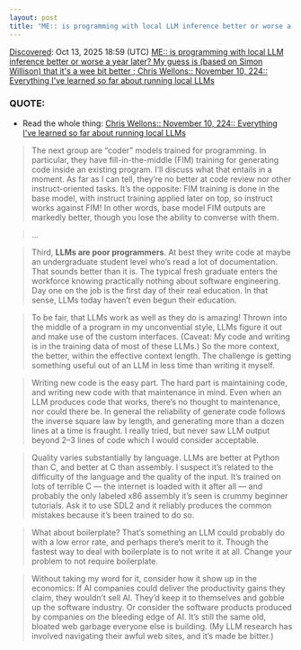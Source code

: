 ```yaml
---
layout: post
title: "ME:: is programming with local LLM inference better or worse a year later? My guess is (based on Simon Willison) that it's a wee bit better ; Chris Wellons:: November 10, 2024:: Everything I've learned so far about running local LLMs ; 'I really tried, but never saw LLM output beyond 2–3 lines of code which I would consider acceptable.'"
---
```

[Discovered](http://rolandtanglao.com/2020/07/29/p1-blogthis-checkvist-list-links-to-blog/): Oct 13, 2025 18:59 (UTC) [ME:: is programming with local LLM inference better or worse a year later? My guess is (based on Simon Willison) that it's a wee bit better ; Chris Wellons:: November 10, 224:: Everything I've learned so far about running local LLMs](https://nullprogram.com/blog/2024/11/10/) 

### QUOTE: 

* Read the whole thing:  [ Chris Wellons:: November 10, 224:: Everything I've learned so far about running local LLMs](https://nullprogram.com/blog/2024/11/10/) 

>The next group are “coder” models trained for programming. In particular, they have fill-in-the-middle (FIM) training for generating code inside an existing program. I’ll discuss what that entails in a moment. As far as I can tell, they’re no better at code review nor other instruct-oriented tasks. It’s the opposite: FIM training is done in the base model, with instruct training applied later on top, so instruct works against FIM! In other words, base model FIM outputs are markedly better, though you lose the ability to converse with them.

>...

>Third, **LLMs are poor programmers**. At best they write code at maybe an undergraduate student level who’s read a lot of documentation. That sounds better than it is. The typical fresh graduate enters the workforce knowing practically nothing about software engineering. Day one on the job is the first day of their real education. In that sense, LLMs today haven’t even begun their education.

>To be fair, that LLMs work as well as they do is amazing! Thrown into the middle of a program in my unconvential style, LLMs figure it out and make use of the custom interfaces. (Caveat: My code and writing is in the training data of most of these LLMs.) So the more context, the better, within the effective context length. The challenge is getting something useful out of an LLM in less time than writing it myself.

>Writing new code is the easy part. The hard part is maintaining code, and writing new code with that maintenance in mind. Even when an LLM produces code that works, there’s no thought to maintenance, nor could there be. In general the reliability of generate code follows the inverse square law by length, and generating more than a dozen lines at a time is fraught. I really tried, but never saw LLM output beyond 2–3 lines of code which I would consider acceptable.

> Quality varies substantially by language. LLMs are better at Python than C, and better at C than assembly. I suspect it’s related to the difficulty of the language and the quality of the input. It’s trained on lots of terrible C — the internet is loaded with it after all — and probably the only labeled x86 assembly it’s seen is crummy beginner tutorials. Ask it to use SDL2 and it reliably produces the common mistakes because it’s been trained to do so.

> What about boilerplate? That’s something an LLM could probably do with a low error rate, and perhaps there’s merit to it. Though the fastest way to deal with boilerplate is to not write it at all. Change your problem to not require boilerplate.

> Without taking my word for it, consider how it show up in the economics: If AI companies could deliver the productivity gains they claim, they wouldn’t sell AI. They’d keep it to themselves and gobble up the software industry. Or consider the software products produced by companies on the bleeding edge of AI. It’s still the same old, bloated web garbage everyone else is building. (My LLM research has involved navigating their awful web sites, and it’s made be bitter.)

